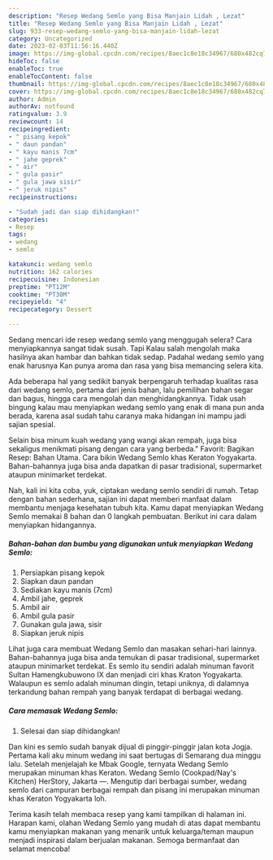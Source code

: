 ```yaml
---
description: "Resep Wedang Semlo yang Bisa Manjain Lidah , Lezat"
title: "Resep Wedang Semlo yang Bisa Manjain Lidah , Lezat"
slug: 933-resep-wedang-semlo-yang-bisa-manjain-lidah-lezat
category: Uncategorized
date: 2023-02-03T11:56:16.440Z
image: https://img-global.cpcdn.com/recipes/8aec1c8e18c34967/680x482cq70/wedang-semlo-foto-resep-utama.jpg
hideToc: false
enableToc: true
enableTocContent: false
thumbnail: https://img-global.cpcdn.com/recipes/8aec1c8e18c34967/680x482cq70/wedang-semlo-foto-resep-utama.jpg
cover: https://img-global.cpcdn.com/recipes/8aec1c8e18c34967/680x482cq70/wedang-semlo-foto-resep-utama.jpg
author: Admin
authorAv: notfound
ratingvalue: 3.9
reviewcount: 14
recipeingredient:
- " pisang kepok"
- " daun pandan"
- " kayu manis 7cm"
- " jahe geprek"
- " air"
- " gula pasir"
- " gula jawa sisir"
- " jeruk nipis"
recipeinstructions:

- "Sudah jadi dan siap dihidangkan!"
categories:
- Resep
tags:
- wedang
- semlo

katakunci: wedang semlo 
nutrition: 162 calories
recipecuisine: Indonesian
preptime: "PT12M"
cooktime: "PT30M"
recipeyield: "4"
recipecategory: Dessert

---
```



Sedang mencari ide resep wedang semlo yang menggugah selera? Cara menyiapkannya sangat tidak susah. Tapi Kalau salah mengolah maka hasilnya akan hambar dan bahkan tidak sedap. Padahal wedang semlo yang enak harusnya Kan punya aroma dan rasa yang bisa memancing selera kita.


Ada beberapa hal yang sedikit banyak berpengaruh terhadap kualitas rasa dari wedang semlo, pertama dari jenis bahan, lalu pemilihan bahan segar dan bagus, hingga cara mengolah dan menghidangkannya. Tidak usah bingung kalau mau menyiapkan wedang semlo yang enak di mana pun anda berada, karena asal sudah tahu caranya maka hidangan ini mampu jadi sajian spesial.

Selain bisa minum kuah wedang yang wangi akan rempah, juga bisa sekaligus menikmati pisang dengan cara yang berbeda.&#34; Favorit: Bagikan Resep: Bahan Utama. Cara bikin Wedang Semlo khas Keraton Yogyakarta. Bahan-bahannya juga bisa anda dapatkan di pasar tradisional, supermarket ataupun minimarket terdekat.


Nah, kali ini kita coba, yuk, ciptakan wedang semlo sendiri di rumah. Tetap dengan bahan sederhana, sajian ini dapat memberi manfaat dalam membantu menjaga kesehatan tubuh kita. Kamu dapat menyiapkan Wedang Semlo memakai 8 bahan dan 0 langkah pembuatan. Berikut ini cara dalam menyiapkan hidangannya.

<!--inarticleads1-->

##### Bahan-bahan dan bumbu yang digunakan untuk menyiapkan Wedang Semlo:

1. Persiapkan  pisang kepok
1. Siapkan  daun pandan
1. Sediakan  kayu manis (7cm)
1. Ambil  jahe, geprek
1. Ambil  air
1. Ambil  gula pasir
1. Gunakan  gula jawa, sisir
1. Siapkan  jeruk nipis


Lihat juga cara membuat Wedang Semlo dan masakan sehari-hari lainnya. Bahan-bahannya juga bisa anda temukan di pasar tradisional, supermarket ataupun minimarket terdekat. Es semlo itu sendiri adalah minuman favorit Sultan Hamengkubuwono IX dan menjadi ciri khas Kraton Yogyakarta. Walaupun es semlo adalah minuman dingin, tetapi uniknya, di dalamnya terkandung bahan rempah yang banyak terdapat di berbagai wedang. 

<!--inarticleads2-->

##### Cara memasak Wedang Semlo:


1. Selesai dan siap dihidangkan!

Dan kini es semlo sudah banyak dijual di pinggir-pinggir jalan kota Jogja. Pertama kali aku minum wedang ini saat bertugas di Semarang dua minggu lalu. Setelah menjelajah ke Mbak Google, ternyata Wedang Semlo merupakan minuman khas Keraton. Wedang Semlo (Cookpad/Nay&#39;s Kitchen) HerStory, Jakarta —. Mengutip dari berbagai sumber, wedang semlo dari campuran berbagai rempah dan pisang ini merupakan minuman khas Keraton Yogyakarta loh. 

Terima kasih telah membaca resep yang kami tampilkan di halaman ini. Harapan kami, olahan Wedang Semlo yang mudah di atas dapat membantu kamu menyiapkan makanan yang menarik untuk keluarga/teman maupun menjadi inspirasi dalam berjualan makanan. Semoga bermanfaat dan selamat mencoba!
